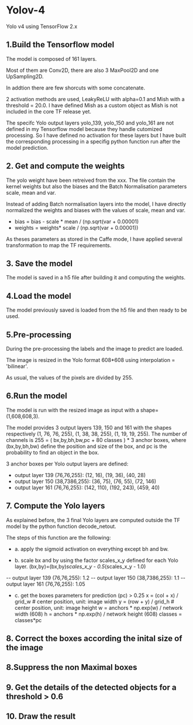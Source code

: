 # Yolov-4
Yolo v4 using TensorFlow 2.x

## 1.Build the Tensorflow model

The model is composed of 161 layers.

Most of them are Conv2D, there are also 3 MaxPool2D and one UpSampling2D.

In addtion there are few shorcuts with some concatenate.

2 activation methods are used, LeakyReLU with alpha=0.1 and Mish with a threshold = 20.0. I have defined Mish as a custom object as Mish is not included in the core TF release yet.

The specifc Yolo output layers yolo_139, yolo_150 and yolo_161 are not defined in my Tensorflow model because they handle cutomized processing. So I have defined no activation for these layers but I have built the corresponding processing in a specifig python function run after the model prediction.

## 2. Get and compute the weights
The yolo weight have been retreived from the xxx. The file contain the kernel weights but also the biases and the Batch Normalisation parameters scale, mean and var.

Instead of adding Batch normalisation layers into the model, I have directly normalized the weights and biases with the values of scale, mean and var.

 - bias = bias - scale  * mean / (np.sqrt(var + 0.00001)
 - weights = weights* scale / (np.sqrt(var + 0.00001))

As theses parameters as stored in the Caffe mode, I have applied several transformation to map the TF requirements.

## 3. Save the model
The model is saved in a h5 file after building it and computing the weights.

## 4.Load the model
The model previously saved is loaded from the h5 file and then ready to be used.

## 5.Pre-processing
During the pre-processing the labels and the image to predict are loaded.

The image is resized in the Yolo format 608*608 using interpolation = 'bilinear'. 

As usual, the values of the pixels are divided by 255.

## 6.Run the model
The model is run with the resized image as input with a shape=(1,608,608,3).

The model provides 3 output layers 139, 150 and 161 with the shapes respectively (1, 76, 76, 255), (1, 38, 38, 255), (1, 19, 19, 255).
The number of channels is 255 = ( bx,by,bh,bw,pc + 80 classes ) * 3 anchor boxes, where (bx,by,bh,bw) define the position and size of the box, and pc is the probability to find an object in the box.

3 anchor boxes per Yolo output layers are defined: 
 - output layer 139 (76,76,255):   (12, 16), (19, 36), (40, 28)
 - output layer 150 (38,7386,255): (36, 75), (76, 55), (72, 146)
 - output layer 161 (76,76,255):   (142, 110), (192, 243), (459, 40)


## 7. Compute the Yolo layers
As explained before, the 3 final Yolo layers are computed outside the TF model by the python function decode_netout.

The steps of this function are the following:

- a. apply the sigmoid activation on everything except bh and bw.

- b. scale bx and by using the factor scales_x_y defined for each Yolo layer. (bx,by)=(bx,by)*scales_x_y - 0.5*(scales_x_y - 1.0)

 -- output layer 139 (76,76,255):  1.2
 -- output layer 150 (38,7386,255):  1.1
 -- output layer 161 (76,76,255):  1.05

- c. get the boxes parameters for prediction (pc) > 0.25
                x = (col + x) / grid_w # center position, unit: image width
                y = (row + y) / grid_h # center position, unit: image height
                w = anchors * np.exp(w) / network width (608) 
                h = anchors * np.exp(h) / network height (608)
                classes = classes*pc
 
 
 ## 8. Correct the boxes according the inital size of the image
 
 ## 8.Suppress the non Maximal boxes
 
 ## 9. Get the details of the detected objects for a threshold > 0.6
 
 ## 10. Draw the result
